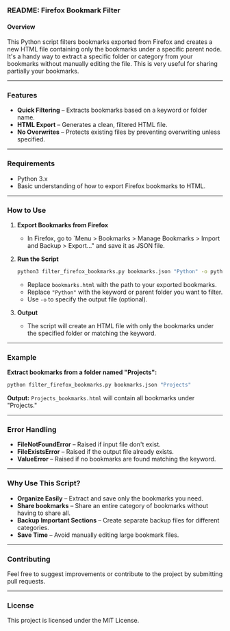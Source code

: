 ### **README: Firefox Bookmark Filter**

#### **Overview**
This Python script filters bookmarks exported from Firefox and creates a new HTML file containing only the bookmarks under a specific parent node. It's a handy way to extract a specific folder or category from your bookmarks without manually editing the file. This is very useful for sharing partially your bookmarks.

---

### **Features**
- **Quick Filtering** – Extracts bookmarks based on a keyword or folder name.
- **HTML Export** – Generates a clean, filtered HTML file.
- **No Overwrites** – Protects existing files by preventing overwriting unless specified.

---

### **Requirements**
- Python 3.x
- Basic understanding of how to export Firefox bookmarks to HTML.

---

### **How to Use**

1. **Export Bookmarks from Firefox**
   - In Firefox, go to `Menu > Bookmarks > Manage Bookmarks > Import and Backup > Export..." and save it as JSON file.

2. **Run the Script**
   ```bash
   python3 filter_firefox_bookmarks.py bookmarks.json "Python" -o python_bookmarks.html
   ```
   - Replace `bookmarks.html` with the path to your exported bookmarks.
   - Replace `"Python"` with the keyword or parent folder you want to filter.
   - Use `-o` to specify the output file (optional).

3. **Output**
   - The script will create an HTML file with only the bookmarks under the specified folder or matching the keyword.

---

### **Example**
**Extract bookmarks from a folder named "Projects":**
```bash
python filter_firefox_bookmarks.py bookmarks.json "Projects"
```
**Output:**
`Projects_bookmarks.html` will contain all bookmarks under "Projects."

---

### **Error Handling**
- **FileNotFoundError** – Raised if input file don't exist.
- **FileExistsError** – Raised if the output file already exists.
- **ValueError** – Raised if no bookmarks are found matching the keyword.

---

### **Why Use This Script?**
- **Organize Easily** – Extract and save only the bookmarks you need.
- **Share bookmarks** – Share an entire category of bookmarks without having to share all.
- **Backup Important Sections** – Create separate backup files for different categories.
- **Save Time** – Avoid manually editing large bookmark files.

---

### **Contributing**
Feel free to suggest improvements or contribute to the project by submitting pull requests.

---

### **License**
This project is licensed under the MIT License.
